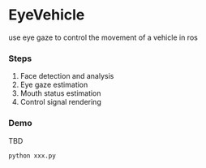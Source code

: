 # EyeVehicle
use eye gaze to control the movement of a vehicle in ros

### Steps
1. Face detection and analysis
2. Eye gaze estimation
3. Mouth status estimation
4. Control signal rendering

### Demo
TBD
```
python xxx.py
```

